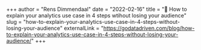 
+++
author = "Rens Dimmendaal"
date = "2022-02-16"
title = "📰 How to explain your analytics use case in 4 steps wtihout losing your audience"
slug = "how-to-explain-your-analytics-use-case-in-4-steps-without-losing-your-audience"
externalLink = "https://godatadriven.com/blog/how-to-explain-your-analytics-use-case-in-4-steps-without-losing-your-audience/"
+++
